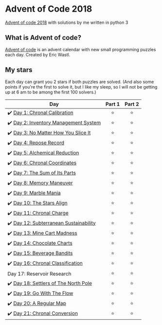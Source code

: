 # Advent of Code 2018
[Advent of code 2018](https://adventofcode.com/2018) with solutions by me written in python 3

## What is Advent of code?
[Advent of code](https://adventofcode.com/) is an advent calendar with new small programming puzzles each day. Created by Eric Wastl.

## My stars
Each day can grant you 2 stars if both puzzles are solved. (And also some points if you're the first to solve it, but I like my sleep, so I will not be getting up at 6 am to be among the first 100 solvers.)

| Day | Part 1 | Part 2 |
|---|:----:|:---:|
|✔️ [Day 1: Chronal Calibration](01)  | ⭐️ | ⭐️ |
|✔️ [Day 2: Inventory Management System](02)  | ⭐️ | ⭐️|
|✔️ [Day 3: No Matter How You Slice It](03)   | ⭐️ |⭐️  |
|✔️ [Day 4: Repose Record](04)   | ⭐️ | ⭐️ |
|✔️ [Day 5: Alchemical Reduction](05)   | ⭐️ | ⭐️ |
|✔️ [Day 6: Chronal Coordinates](06)   | ⭐️ |⭐️  |
|✔️ [Day 7: The Sum of Its Parts](07)   | ⭐️ | ⭐️|
|✔️ [Day 8: Memory Maneuver](08)   | ⭐️ | ⭐️|
|✔️ [Day 9: Marble Mania](09)   | ⭐️ | ⭐️|
|✔️ [Day 10: The Stars Align](10)   | ⭐️ | ⭐️|
|✔️ [Day 11: Chronal Charge](11)   | ⭐️ | ⭐️|
|✔️ [Day 12: Subterranean Sustainability](12)   | ⭐️ | ⭐️|
|✔️ [Day 13: Mine Cart Madness](13)  | ⭐️ | ⭐️|
|✔️ [Day 14: Chocolate Charts](14)   | ⭐️ | ⭐️|
|✔️ [Day 15: Beverage Bandits](15)   | ⭐️ | ⭐️|
|✔️ [Day 16: Chronal Classification](16)   | ⭐️ | ⭐️|
|Day 17: Reservoir Research   | ⭐️ | ⭐️|
|✔️ [Day 18: Settlers of The North Pole](18)   | ⭐️ | ⭐️|
|✔️ [Day 19: Go With The Flow](19)   | ⭐️ | ⭐️|
|✔️ [Day 20: A Regular Map](20)   | ⭐️ | ⭐️|
|✔️ [Day 21: Chronal Conversion](21)   | ⭐️ | ⭐️|
